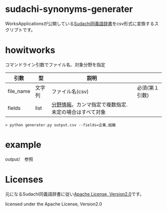 # sudachi-synonyms-generater

WorksApplicationsが公開している[Sudachi同義語辞書](https://github.com/WorksApplications/SudachiDict/blob/develop/docs/synonyms.md)をcsv形式に変換するスクリプトです。



# howitworks
コマンドライン引数でファイル名、対象分野を指定

|引数| 型| 説明| |
|--- | ---|---| --- |
|file_name| 文字列 | ファイル名(csv) | 必須(第１引数) |
|fields| list | [分野情報](https://github.com/WorksApplications/SudachiDict/blob/develop/docs/synonyms.md#7--%E5%88%86%E9%87%8E%E6%83%85%E5%A0%B1)。カンマ指定で複数指定. 未定の場合はすべて対象| |




```
> python generater.py output.csv --fields=企業,組織
```


# example
output/　参照

# Licenses
元になるSudachi同義語辞書に従い[Apache License, Version2.0](http://www.apache.org/licenses/LICENSE-2.0.html)です。

licensed under the Apache License, Version2.0

